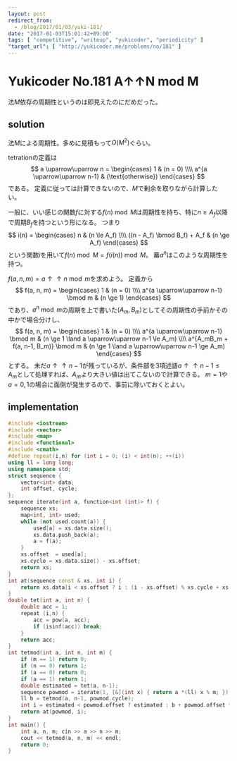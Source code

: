 ```yaml
---
layout: post
redirect_from:
  - /blog/2017/01/03/yuki-181/
date: "2017-01-03T15:01:42+09:00"
tags: [ "competitive", "writeup", "yukicoder", "periodicity" ]
"target_url": [ "http://yukicoder.me/problems/no/181" ]
---
```


# Yukicoder No.181 A↑↑N mod M

法$M$依存の周期性というのは即見えたのにだめだった。

## solution

法$M$による周期性。多めに見積もって$O(M^2)$ぐらい。

tetrationの定義は
$$ a \uparrow\uparrow n = \begin{cases}
    1 & (n = 0) \\\\
    a^{a \uparrow\uparrow n-1} & (\text{otherwise})
\end{cases} $$である。
定義に従っては計算できないので、$M$で剰余を取りながら計算したい。

一般に、いい感じの関数$f$に対する$f(n) \bmod M$は周期性を持ち、特に$n \ge A_f$以降で周期$B_f$を持つという形になる。
つまり$$ i(n) = \begin{cases}
    n & (n \le A_f) \\\\
    ((n - A_f) \bmod B_f) + A_f & (n \ge A_f)
\end{cases} $$という関数$i$を用いて$f(n) \bmod M = f(i(n)) \bmod M$。
羃$a^n$はこのような周期性を持つ。

$f(a,n,m) = a \uparrow\uparrow n \bmod m$を求めよう。
定義から
$$ f(a, n, m) = \begin{cases}
    1 & (n = 0) \\\\
    a^{a \uparrow\uparrow n-1} \bmod m & (n \ge 1)
\end{cases} $$であり、$a^n \bmod m$の周期を上で書いた$(A_m, B_m)$としてその周期性の手前かその中かで場合分けし、
$$ f(a, n, m) = \begin{cases}
    1 & (n = 0) \\\\
    a^{a \uparrow\uparrow n-1} \bmod m & (n \ge 1 \land a \uparrow\uparrow n-1 \le A_m) \\\\
    a^{A_mB_m + f(a, n-1, B_m)} \bmod m & (n \ge 1 \land a \uparrow\uparrow n-1 \ge A_m)
\end{cases} $$とする。
未だ$a \uparrow\uparrow n-1$が残っているが、条件部を$3$項述語$a \uparrow\uparrow n-1 \le A_m$として処理すれば、$A_m$より大きい値は出てこないので計算できる。
$m = 1$や$a = 0, 1$の場合に面倒が発生するので、事前に除いておくとよい。

## implementation

``` c++
#include <iostream>
#include <vector>
#include <map>
#include <functional>
#include <cmath>
#define repeat(i,n) for (int i = 0; (i) < int(n); ++(i))
using ll = long long;
using namespace std;
struct sequence {
    vector<int> data;
    int offset, cycle;
};
sequence iterate(int a, function<int (int)> f) {
    sequence xs;
    map<int, int> used;
    while (not used.count(a)) {
        used[a] = xs.data.size();
        xs.data.push_back(a);
        a = f(a);
    }
    xs.offset  = used[a];
    xs.cycle = xs.data.size() - xs.offset;
    return xs;
}
int at(sequence const & xs, int i) {
    return xs.data[i < xs.offset ? i : (i - xs.offset) % xs.cycle + xs.offset];
}
double tet(int a, int n) {
    double acc = 1;
    repeat (i,n) {
        acc = pow(a, acc);
        if (isinf(acc)) break;
    }
    return acc;
}
int tetmod(int a, int n, int m) {
    if (m == 1) return 0;
    if (n == 0) return 1;
    if (a == 0) return 0;
    if (a == 1) return 1;
    double estimated = tet(a, n-1);
    sequence powmod = iterate(1, [&](int x) { return a *(ll) x % m; });
    ll b = tetmod(a, n-1, powmod.cycle);
    int i = estimated < powmod.offset ? estimated : b + powmod.offset * powmod.cycle;
    return at(powmod, i);
}
int main() {
    int a, n, m; cin >> a >> n >> m;
    cout << tetmod(a, n, m) << endl;
    return 0;
}
```
